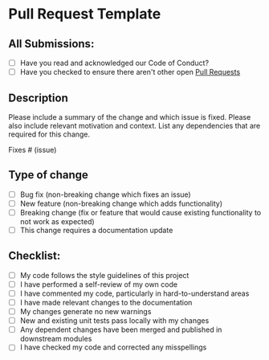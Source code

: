 # Pull Request Template

## All Submissions:

* [ ] Have you read and acknowledged our Code of Conduct?
* [ ] Have you checked to ensure there aren't other open [Pull Requests](https://github.com/akebu6/Portfolio/pulls)

## Description

Please include a summary of the change and which issue is fixed. Please also include relevant motivation and context. List any dependencies that are required for this change.

Fixes # (issue)

## Type of change

- [ ] Bug fix (non-breaking change which fixes an issue)
- [ ] New feature (non-breaking change which adds functionality)
- [ ] Breaking change (fix or feature that would cause existing functionality to not work as expected)
- [ ] This change requires a documentation update

## Checklist:

- [ ] My code follows the style guidelines of this project
- [ ] I have performed a self-review of my own code
- [ ] I have commented my code, particularly in hard-to-understand areas
- [ ] I have made relevant changes to the documentation
- [ ] My changes generate no new warnings
- [ ] New and existing unit tests pass locally with my changes
- [ ] Any dependent changes have been merged and published in downstream modules
- [ ] I have checked my code and corrected any misspellings
